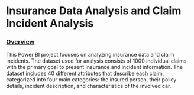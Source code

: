 # **Insurance Data Analysis and Claim Incident Analysis**

### **<u>Overview</u>**
This Power BI project focuses on analyzing insurance data and claim incidents. The dataset used for analysis consists of 1000 individual claims, with the primary goal to present Insurance and incident information. The dataset includes 40 different attributes that describe each claim, categorized into four main categories: the insured person, their policy details, incident description, and characteristics of the involved car.
